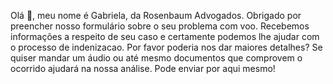 Olá 👋, meu nome é Gabriela, da Rosenbaum Advogados. Obrigado por preencher nosso formulário sobre o seu problema com voo. Recebemos informações a respeito de seu caso e certamente podemos lhe ajudar com o processo de indenizacao. Por favor poderia nos dar maiores detalhes? Se quiser mandar um áudio ou até mesmo documentos que comprovem o ocorrido ajudará na nossa análise. Pode enviar por aqui mesmo!
